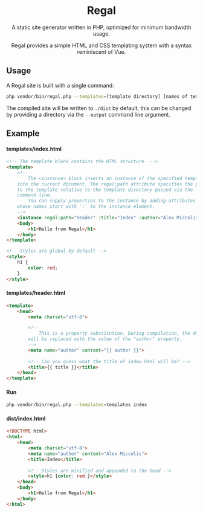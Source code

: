 <h1 align="center">Regal</h1>
<p align="center">A static site generator written in PHP, optimized for minimum bandwidth usage.</p>
<p align="center">Regal provides a simple HTML and CSS templating system with a syntax reminiscent of Vue.</p>

## Usage
A Regal site is built with a single command:
```sh
php vendor/bin/regal.php --templates=[template directory] [names of templates to render]
```
The compiled site will be written to `./dist` by default, this can be changed by providing a directory via the `--output` command line argument.

## Example
#### templates/index.html
```html
<!-- The template block contains the HTML structure  -->
<template>
    <!--
        The <instance> block inserts an instance of the specified template 
    into the current document. The regal:path attribute specifies the path
    to the template relative to the template directory passed via the
    command line.
        You can supply properties to the instance by adding attributes
    whose names start with ':' to the instance element.
    -->
    <instance regal:path="header" :title="Index" :author="Alex Miccolis"/>
    <body>
        <h1>Hello from Regal</h1>
    </body>
</template>

<!-- Styles are global by default -->
<style>
    h1 {
        color: red;
    }
</style>
```
#### templates/header.html
```html
<template>
    <head>
        <meta charset="utf-8">

        <!--
            This is a property substitution. During compilation, the double curly-braces
        will be replaced with the value of the "author" property.
        -->
        <meta name="author" content="{{ author }}">
        
        <!-- Can you guess what the title of index.html will be? -->
        <title>{{ title }}</title>
    </head>
</template>
```
####  Run
```sh
php vendor/bin/regal.php --templates=templates index
```
####  dist/index.html
```html
<!DOCTYPE html>
<html>
    <head>
        <meta charset="utf-8">
        <meta name="author" content="Alex Miccolis">
        <title>Index</title>
        
        <!-- Styles are minified and appended to the head -->
        <style>h1 {color: red;}</style>
    </head>
    <body>
        <h1>Hello from Regal</h1>
    </body>
</html>
```
